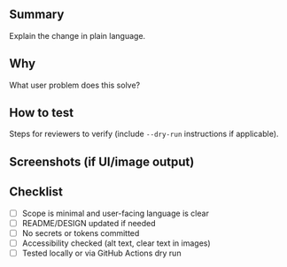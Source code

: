 ## Summary
Explain the change in plain language.

## Why
What user problem does this solve?

## How to test
Steps for reviewers to verify (include `--dry-run` instructions if applicable).

## Screenshots (if UI/image output)

## Checklist
- [ ] Scope is minimal and user-facing language is clear
- [ ] README/DESIGN updated if needed
- [ ] No secrets or tokens committed
- [ ] Accessibility checked (alt text, clear text in images)
- [ ] Tested locally or via GitHub Actions dry run
